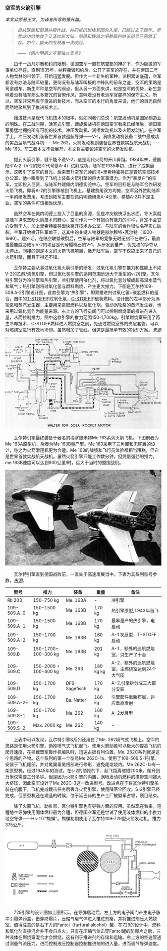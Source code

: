 ### 空军的火箭引擎

*本文非原著正文，为译者所写的番外篇。*

> *自从联盟和部落并肩作战，共同抵抗燃烧军团的入侵，已经过去了四年。尽管成功地挽救了艾泽拉斯大陆，部落和联盟之间脆弱的协议却早已荡然无存。如今，震天的战鼓再一次响起。*

> *——《佩内明德之空军独立宣言》*

　　由于一战凡尔赛和约的限制，德国空军一直在航空部的掩护下，作为隐匿的军事单位存在。直到1935年，纳粹撕毁和约后，公开了空军的存在，并在帝国二号人物戈林的带领下，开始迅猛发展。但作为一个新生的军种，论积累论底蕴，空军都没有办法与陆军较量，更何况有与陆军叫板的冲锋队的前车之鉴，空军的策略是弯道超车。新生军种是空军的弱点，但从另一方面来讲，也是空军的优势，新生意味着没有陆军那么多繁冗的官僚作风，意味着没有老派军官那样的保守主义。所以，空军非常热衷于激进的新技术，而从空军的本行的角度来说，他们的目光自然而然地聚焦到了推进技术上。

　　推进技术是现代飞机技术的根本，就如同我们总说：航空发动机是国家制造业的明珠。在二战时期，活塞式引擎、螺旋桨战机在德国空军看来已经落后，德国空军勇猛地拥抱所有可能的技术。冲压发动机、涡喷发动机以及火箭发动机。在空军手上，冲压发动机装备世界首款巡航导弹——V-1，涡喷发动机装备二战中最成功的实战型喷气战斗机——Me 262，火箭发动机则装备世界首款实战航天战机——Me 163。前二者本文不做展开，本文将主要论述空军的火箭发动机。

　　提到火箭引擎，就不能不说V-2，这是现代火箭的开山鼻祖。1934年末，德国陆军A-2（V-2的陆军代号是A-4）试射成功，陆军在1935年初，进行了成果展示，这吸引了空军的目光。后来晋升空军元帅的冯•里希特霍芬正掌管航空部技术办公室，他一眼看到了飞机上装备火箭引擎的巨大军事潜力。作为“暴发户”的空军，立即投入巨资，与陆军共建佩内明德实验中心。空军的目标是与陆军合作研发火箭飞机，即将A-2的引擎移植到飞机上。基建费用双方均摊，空军另外赞助陆军一半的研发费用，考虑到陆军主要在佩内明德研发A-4引擎，移植A-2并不是主业，空军的条件可谓相当优厚。

　　虽然空军在佩内明德上投入了巨量的资源，但是冲突很快浮出水面。导火索就是陆军谋求垄断火箭技术的野心，空军作为一个有抱负有能力的军种，肯定不会甘心受制于人。加上里希特霍芬很快离开技术办公室，与陆军的合作很快名存实亡破裂。空军开始撇开陆军单干，这其中的关键人物就是赫尔穆特•瓦尔特（1900-1980）。题外话，在陆空联盟破裂后，空军与陆军的竞争无时无刻不在进行，最直接最能威胁陆军V-2的项目是代号樱桃石的V-1，从研发到量产，优先权的争夺从未停止。间接的则是本文的火箭飞机项目，撇开陆军后，空军不仅搞出来了自己的火箭引擎，而且干得还不错。

　　瓦尔特主要从事过氧化氢火箭引擎的研发，过氧化氢引擎在推力和性能上不如V-2的乙醇/液氧引擎，但过氧化氢引擎的适用范围远远大于重型的v-2引擎。瓦尔特引擎分为冷引擎和热引擎，冷引擎使用催化剂，将过氧化氢分解成超高温水蒸气和氧气；热引擎则将过氧化氢与燃料燃烧，产生更大推力。下图是瓦尔特109-509.A-2引擎设计图，此款引擎为“热引擎”，即双推进剂过氧化氢+碳氢燃料的组合，图中的[T-STOFF](https://en.wikipedia.org/wiki/T-Stoff)即过氧化氢，[C-STOFF](https://en.wikipedia.org/wiki/C-Stoff)即碳氢燃料。设计图的左半部分为涡轮泵和蒸汽发生器，主要用来泵取燃料以及氧化剂。驱动涡轮泵的蒸汽发生器，也采用过氧化氢作为能量来源。右上方的飞行员阀门可以控制燃烧室的推进剂进入量，从而控制推力，图中这款引擎的推力范围150-1,700kg。引擎燃烧室采用了再生冷却技术，C-STOFF燃料进入燃烧室之前，先通过燃烧室外的夹层套管，可以对燃烧室进行有效地冷却。虽然增加了管线，但这是最简单有效的冷却方案。*[来源](http://www.walterwerke.co.uk/walter/me163b5.htm)*

![瓦尔特509A过氧化氢引擎](../styles/walter_509_a-2_motor.jpg)

　　瓦尔特引擎最终装备于著名的梅塞施米特Me 163系列火箭飞机。下图前者为Me 163A原型机，后者为Me 163B量产型。Me 163采用了三角翼和无尾翼的设计，称之为火箭滑翔机更为合适。Me 163的战绩和飞行员体验都相当糟糕，但它是世界首款实战航天战机。虽然火箭引擎只能工作数分钟，但凭借强劲的推力，me 163B速度可以达到900公里/时，远大于当时的盟国战机。

![梅塞施米特Me 163A/B](Me_163A_163B.png)

　　瓦尔特引擎直到德国战败前，一直处于高速发展当中。下表为其系列型号参数，*[来源](http://www.walterwerke.co.uk/walter/motors.htm)*。

| 型号   |  	推力   |  	装备   |  	重量   |  	备注   |
| ----   |  ----    |  	-------   |  -------   |  	------- |
| RII.203 |150-750 kg  |  	Me. 163A      |  -     |   冷引擎|
| 109-509.A-0  | 150-1500 kg  |Me. 163B  | 170 kg |   热引擎原型,1943年首飞|
| 109-509.A-1  | 150-1500 kg  |Me. 163B  | 170 kg |   最早量产的热引擎，电启动|
| 109-509.A-2  | 150-1700 kg  |Me. 163B  | 160 kg |   A-1发展型，T-STOFF启动|
| 109-509.B  | 150-1700+ 100-300 kg  |Me. 163B  | 201 kg |   A-1，额外的巡航燃烧室，只生产了十台|
| 109-509.C  | 150-2000 + 100-400 kg |Me. 263  | 180 kg  kg |   A-2，额外的巡航燃烧室，主燃烧室达到24个大气压|
| 109-509.D  | 150-1700 kg  |DFS Sagefisch   | 170 kg |A-2,引擎拆分成三大部分安装   |
| 109-509.A-2E  | 150-1700 kg  |Ba. Natter    | 160 kg | 引擎部件重新布局，适应垂直发射  |
| 109-509.S-1   | 150-1700 kg  |Me. 262  | 160 kg |   A-2发展型 |
| 109-509.S-2   | Max. 2000 kg |Me. 262  | 140 kg |   - |

　　上表中可以发现，瓦尔特引擎S系列还用在了Me. 262喷气式飞机上。空军的思路是使用火箭引擎，助推喷气式飞机起飞。使用火箭助推可以极大的提高飞机的爬升速度，在拦截盟军轰炸机编队时，迅速占据有利位置。Me. 262C系列就是这个思路的产物。这个系列的第一个型号Me 262C-1a，使用了109-509.S-1引擎，安装于飞机尾部，并对尾翼垂尾根部进行修形，避免尾焰烧灼。Me 262C-1a有一架原型机，经过1945年的测试，在s-2的助推的下，起飞距离缩短200米，爬升到万米仅需要三分多钟。但是因为火箭引擎的内置，涡喷发动机燃料的携带空间被大大挤压，因此空军设计了Me 262C-3这一改进型号。改进点在于将瓦尔特引擎吊装在机腹下，飞机完成截击任务后丢弃火箭引擎，使用降落伞回收。S-2引擎已经完成，但原型机还在建造的时候，位于延巴赫的生产工厂被盟军占领，项目结束。 

　　除了火箭飞机、助推器，瓦尔特引擎也有导弹方面的应用。虽然现在看来，短程地空导弹使用固体燃料最为合适，但德国空军还是尝试了使用液体燃料的小推力地空导弹——Hs-117“蝴蝶”。蝴蝶初期使用了瓦尔特109-729型火箭发动机，推力375公斤。

![709引擎设计图](walter_729_schem.jpg)

　　729引擎的设计图如上图所示。在导弹启动后，左上方的电子阀门产生电子脉冲引爆弹药盒，击穿防爆片，压缩气罐气体进入推进剂罐，并将推进剂压入燃烧室。值得注意的是右下方的Fantol（furfural alcohol）罐，在729的设计中，燃料和氧化剂直接混合并不会自点火，只有在压缩气体击穿Fantol罐的防爆片之后，三种液体在燃烧室混合才会燃烧。这有利于推进剂的存储和运输。右上方的空速管通过测量气流压力，进而控制液压控制器控制推进剂的进入量，进而调节导弹速度。
















